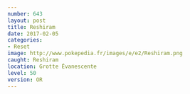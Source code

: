 ```yaml
---
number: 643
layout: post
title: Reshiram
date: 2017-02-05
categories:
- Reset
image: http://www.pokepedia.fr/images/e/e2/Reshiram.png
caught: Reshiram
location: Grotte Évanescente
level: 50
version: OR
---
```

